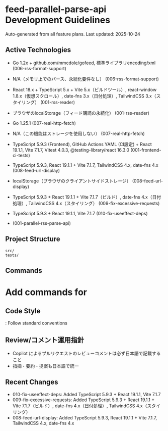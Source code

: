 # feed-parallel-parse-api Development Guidelines

Auto-generated from all feature plans. Last updated: 2025-10-24

## Active Technologies
- Go 1.2x + github.com/mmcdole/gofeed, 標準ライブラリencoding/xml (006-rss-format-support)
- N/A（メモリ上でのパース、永続化要件なし） (006-rss-format-support)
- React 18.x + TypeScript 5.x + Vite 5.x（ビルドツール）, react-window 1.8.x（仮想スクロール）, date-fns 3.x（日付処理）, TailwindCSS 3.x（スタイリング） (001-rss-reader)
- ブラウザのlocalStorage（フィード購読の永続化） (001-rss-reader)
- Go 1.25.1 (007-real-http-fetch)
- N/A（この機能はストレージを使用しない） (007-real-http-fetch)
- TypeScript 5.9.3 (Frontend), GitHub Actions YAML (CI設定) + React 19.1.1, Vite 7.1.7, Vitest 4.0.3, @testing-library/react 16.3.0 (001-frontend-ci-tests)
- TypeScript 5.9.3, React 19.1.1 + Vite 7.1.7, TailwindCSS 4.x, date-fns 4.x (008-feed-url-display)
- localStorage（ブラウザのクライアントサイドストレージ） (008-feed-url-display)
- TypeScript 5.9.3 + React 19.1.1 + Vite 7.1.7（ビルド）, date-fns 4.x（日付処理）, TailwindCSS 4.x（スタイリング） (009-fix-excessive-requests)
- TypeScript 5.9.3 + React 19.1.1, Vite 7.1.7 (010-fix-useeffect-deps)

- (001-parallel-rss-parse-api)

## Project Structure

```text
src/
tests/
```

## Commands

# Add commands for

## Code Style

: Follow standard conventions

## Review/コメント運用指針

- Copilot によるプルリクエストのレビューコメントは必ず日本語で記載すること
- 指摘・要約・提案も日本語で統一

## Recent Changes
- 010-fix-useeffect-deps: Added TypeScript 5.9.3 + React 19.1.1, Vite 7.1.7
- 009-fix-excessive-requests: Added TypeScript 5.9.3 + React 19.1.1 + Vite 7.1.7（ビルド）, date-fns 4.x（日付処理）, TailwindCSS 4.x（スタイリング）
- 008-feed-url-display: Added TypeScript 5.9.3, React 19.1.1 + Vite 7.1.7, TailwindCSS 4.x, date-fns 4.x


<!-- MANUAL ADDITIONS START -->
<!-- MANUAL ADDITIONS END -->
